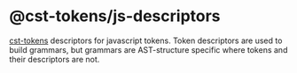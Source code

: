 # @cst-tokens/js-descriptors

[cst-tokens](https://github.com/js-cst-tokens/cst-tokens) descriptors for javascript tokens. Token descriptors are used to build grammars, but grammars are AST-structure specific where tokens and their descriptors are not.
